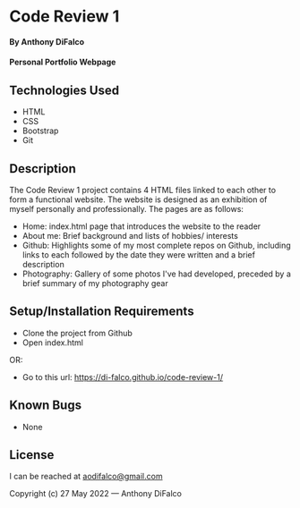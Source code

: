 # Code Review 1

#### By Anthony DiFalco

#### Personal Portfolio Webpage

## Technologies Used

* HTML
* CSS
* Bootstrap
* Git

## Description

The Code Review 1 project contains 4 HTML files linked to each other to form a functional website. The website is designed as an exhibition of myself personally and professionally. The pages are as follows:
* Home: index.html page that introduces the website to the reader
* About me: Brief background and lists of hobbies/ interests
* Github: Highlights some of my most complete repos on Github, including links to each followed by the date they were written and a brief description
* Photography: Gallery of some photos I've had developed, preceded by a brief summary of my photography gear

## Setup/Installation Requirements

* Clone the project from Github
* Open index.html

OR:

* Go to this url: https://di-falco.github.io/code-review-1/

## Known Bugs

* None

## License

I can be reached at aodifalco@gmail.com

Copyright (c) 27 May 2022 — Anthony DiFalco